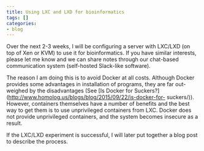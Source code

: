 ```yaml
---
title: Using LXC and LXD for bioinformatics
tags: []
categories:
- blog
---
```

Over the next 2-3 weeks, I will be configuring a server with LXC/LXD (on top
of Xen or KVM) to use it for bioinformatics. If you have similar interests,
please let me know and we can share notes through our chat-based communication
system (self-hosted Slack-like software).
<!--more-->

The reason I am doing this is to avoid Docker at all costs. Although Docker
provides some advantages in installation of programs, they are far out-weighed
by the disadvantages (See [Is Docker for
Suckers?](http://www.homolog.us/blogs/blog/2015/09/22/is-docker-for-
suckers/)). However, containers themselves have a number of benefits and the
best way to get them is to use unprivileged containers from LXC. Docker does
not provide unprivileged containers, and the system becomes insecure as a
result.

If the LXC/LXD experiment is successful, I will later put together a blog post
to describe the process.

